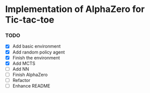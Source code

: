 # Implementation of AlphaZero for Tic-tac-toe

### TODO
- [x] Add basic environment
- [x] Add random policy agent
- [x] Finish the environment
- [x] Add MCTS
- [ ] Add NN
- [ ] Finish AlphaZero
- [ ] Refactor
- [ ] Enhance README
